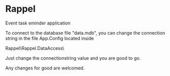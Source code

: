 Rappel
======

Event task eminder application

To connect to the database file "data.mdb", you can change the connection string in the file App.Config located inside 

Rappel\Rappel.DataAccess\

Just change the connectionstring value and you are good to go.

Any changes for good are welcomed.
